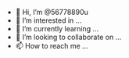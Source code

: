 - 👋 Hi, I’m @56778890u
- 👀 I’m interested in ...
- 🌱 I’m currently learning ...
- 💞️ I’m looking to collaborate on ...
- 📫 How to reach me ...

<!---
56778890u/56778890u is a ✨ special ✨ repository because its `README.md` (this file) appears on your GitHub profile.
You can click the Preview link to take a look at your changes.
--->
